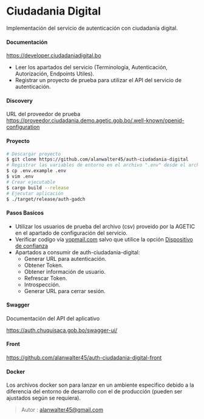 # Ciudadania Digital

Implementación del servicio de autenticación con ciudadanía digital.

#### Documentación

https://developer.ciudadaniadigital.bo

- Leer los apartados del servicio (Terminología, Autenticación, Autorización, Endpoints Utiles).
- Registrar un proyecto de prueba para utilizar el API del servicio de autenticación.

#### Discovery

URL del proveedor de prueba
https://proveedor.ciudadania.demo.agetic.gob.bo/.well-known/openid-configuration

#### Proyecto

```sh
# Descargar proyecto
$ git clone https://github.com/alanwalter45/auth-ciudadania-digital
# Registrar las variables de entorno en el archivo ".env" desde el archivo ".env.example"
$ cp .env.example .env
$ vim .env
# Crear ejecutable
$ cargo build --release
# Ejecutar aplicación
$ ./target/release/auth-gadch
```

#### Pasos Basicos

-   Utilizar los usuarios de prueba del archivo (csv) proveido por la AGETIC en el apartado de configuración del servicio.
-   Verificar codigo vía [yopmail.com](https://yopmail.com/en/wm) salvo que utilice la opción <u>Dispositivo de confianza</u>
-   Apartados a consumir de auth-ciudadania-digital:
    -   Generar URL para autenticación.
    -   Obtener Token.
    -   Obtener información de usuario.
    -   Refrescar Token.
    -   Introspección.
    -   Generar URL para cerrar sesión.

#### Swagger

Documentación del API del aplicativo

https://auth.chuquisaca.gob.bo/swagger-ui/

#### Front

https://github.com/alanwalter45/auth-ciudadania-digital-front

#### Docker

Los archivos docker son para lanzar en un ambiente especifico debido a la diferencia del entorno de desarrollo con el de producción (pueden ser ajustados según se requiera).

> Autor : alanwalter45@gmail.com
